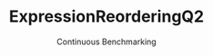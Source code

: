 ---
layout: default
title: ExpressionReorderingQ2
subtitle: Continuous Benchmarking
selected: 
expanded: Benchmarking
benchmark: /individual_results/ExpressionReorderingQ2.html
---